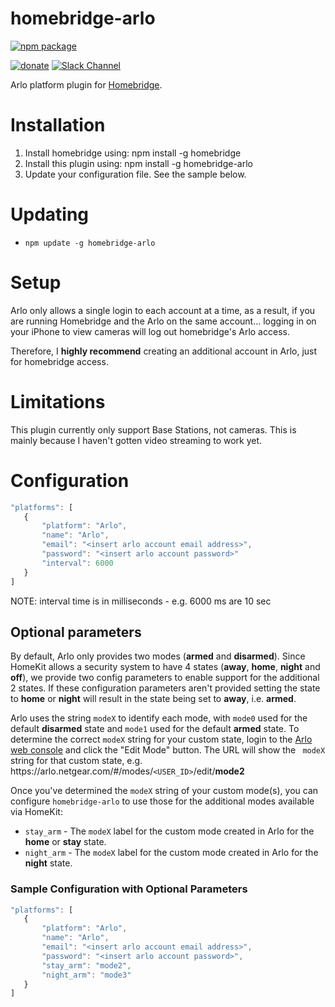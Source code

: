 # homebridge-arlo

[![npm package](https://nodei.co/npm/homebridge-arlo.png?downloads=true&downloadRank=true&stars=true)](https://nodei.co/npm/homebridge-arlo/)

[![donate](https://img.shields.io/badge/%24-Buy%20me%20a%20coffee-ff69b4.svg)](https://www.buymeacoffee.com/devbobo)
[![Slack Channel](https://img.shields.io/badge/slack-homebridge--arlo-e01563.svg)](https://homebridgeteam.slack.com/messages/C5C0Z6XPW)

Arlo platform plugin for [Homebridge](https://github.com/nfarina/homebridge).

# Installation

1. Install homebridge using: npm install -g homebridge
2. Install this plugin using: npm install -g homebridge-arlo
3. Update your configuration file. See the sample below.

# Updating

- `npm update -g homebridge-arlo`

# Setup
Arlo only allows a single login to each account at a time, as a result, if you
are running Homebridge and the Arlo on the same account... logging in on your
iPhone to view cameras will log out homebridge's Arlo access.

Therefore, I **highly recommend** creating an additional account in Arlo, just
for homebridge access.

# Limitations
This plugin currently only support Base Stations, not cameras. This is mainly
because I haven't gotten video streaming to work yet.

# Configuration

 ```javascript
"platforms": [
    {
        "platform": "Arlo",
        "name": "Arlo",
        "email": "<insert arlo account email address>",
        "password": "<insert arlo account password>"
        "interval": 6000 
    }
]

```
NOTE: interval time is in milliseconds - e.g. 6000 ms are 10 sec

## Optional parameters
By default, Arlo only provides two modes (**armed** and **disarmed**). Since
HomeKit allows a security system to have 4 states (**away**, **home**,
**night** and **off**), we provide two config parameters to enable support for
the additional 2 states. If these configuration parameters aren't provided
setting the state to **home** or **night** will result in the state being set
to **away**, i.e. **armed**.

Arlo uses the string `modeX` to identify each mode, with `mode0` used for the
default **disarmed** state and `mode1` used for the default **armed** state.
To determine the correct `modeX` string for your custom state, login to the
[Arlo web console](https://arlo.netgear.com) and click the "Edit Mode"  button.
The URL will show the ` modeX` string for that custom state, e.g.
 https\://arlo.netgear.com/#/modes/`<USER_ID>`/edit/**mode2**

Once you've determined the `modeX` string of your custom mode(s), you can
configure `homebridge-arlo` to use those for the additional modes available
via HomeKit:

* `stay_arm` - The `modeX` label for the custom mode created in Arlo for the
**home** or **stay** state.
* `night_arm` - The `modeX` label for the custom mode created in Arlo for the
**night** state.


### Sample Configuration with Optional Parameters

 ```javascript
"platforms": [
    {
        "platform": "Arlo",
        "name": "Arlo",
        "email": "<insert arlo account email address>",
        "password": "<insert arlo account password>",
        "stay_arm": "mode2",
        "night_arm": "mode3"
    }
]
